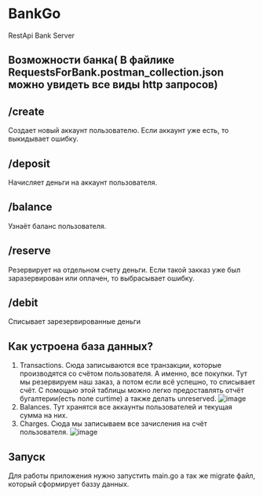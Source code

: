 # BankGo

   RestApi Bank Server

  Возможности банка( В файлике RequestsForBank.postman_collection.json можно увидеть все виды http запросов)
  -----------


  /create
  ------------------

  Создает новый аккаунт пользователю. Если аккаунт уже есть, то выкидывает ошибку.

  /deposit
  -------------

 Начисляет деньги на аккаунт пользователя.

  /balance
  ------------

 Узнаёт баланс пользователя.

  /reserve
  ---------
  Резервирует на отдельном счету деньги. Если такой закказ уже был заразервирован или оплачен, то выбрасывает ошибку.
  
  /debit
  -----------------------------

  Списывает зарезервированные деньги
  
   Как устроена база данных?
  -----------------------------
  1. Transactions. Сюда записываются все транзакции, которые производятся со счётом пользователя. А именно, все покупки. Тут мы резервируем наш заказ, а потом если всё успешно, то списывает счёт. С помощью этой таблицы можно легко предоставлять отчёт бугалтерии(есть поле curtime)  а также делать unreserved.
  ![image](https://user-images.githubusercontent.com/79725120/200938045-186f8225-835f-4600-a99b-ebee9cf3c0f1.png)
  2. Balances. Тут хранятся все аккаунты пользователей и текущая сумма на них.
  3. Charges. Сюда мы записываем все зачисления на счёт пользователя.
  ![image](https://user-images.githubusercontent.com/79725120/200938236-29448d15-5f97-4f2b-a7f0-f7ac67814656.png)

 Запуск
 ----------------------------
 Для работы приложения нужно запустить 
 main.go а так же
 migrate файл, который сформирует баззу данных.
